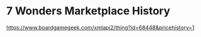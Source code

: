 # 7 Wonders Marketplace History
https://www.boardgamegeek.com/xmlapi2/thing?id=68448&pricehistory=1

